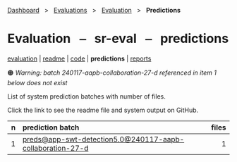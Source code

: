 [Dashboard](../../../index.md)  &nbsp; > &nbsp; [Evaluations](../../index.md)  &nbsp; > &nbsp; [Evaluation](../index.md)  &nbsp; > &nbsp; **Predictions** 

# Evaluation &nbsp; ⎯ &nbsp; sr-eval &nbsp; ⎯ &nbsp; predictions

[evaluation](../index.md) | [readme](../readme_file.md) | [code](../code.md) | **predictions** | [reports](../reports/index.md) 

🟠 *Warning: batch 240117-aapb-collaboration-27-d referenced in item 1 below does not exist*

List of system prediction batches with number of files.

Click the link to see the readme file and system output on GitHub.

| n | prediction batch | files |
| ------: | :------ | ------: |
| 1 | [preds@app-swt-detection5.0@240117-aapb-collaboration-27-d](https://github.com/clamsproject/aapb-evaluations/tree/854eeb362d3500232982eda53bda4eb47d76df51/sr-eval/preds@app-swt-detection5.0@240117-aapb-collaboration-27-d) | 1 |
